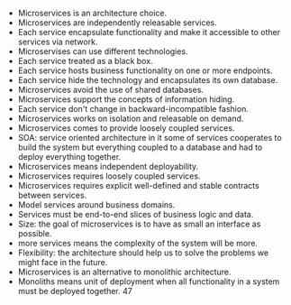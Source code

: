 - Microservices is an architecture choice.
- Microservices are independently releasable services.
- Each service encapsulate functionality and make it accessible to other services via network.
- Microservises can use different technologies.
- Each service treated as a black box.
- Each service hosts business functionality on one or more endpoints.
- Each service hide the technology and encapsulates its own database.
- Microservices avoid the use of shared databases.
- Microservices support the concepts of information hiding.
- Each service don't change in backward-incompatible fashion.
- Microservices works on isolation and releasable on demand.
- Microservices comes to provide loosely coupled services.
- SOA: service oriented architecture in it some of services cooperates to build the system but everything coupled to a database and had to deploy everything together.
- Microservices means independent deployability.
- Microservices requires loosely coupled services.
- Microservices requires explicit well-defined and stable contracts between services.
- Model services around business domains.
- Services must be end-to-end slices of business logic and data.
- Size: the goal of microservices is to have as small an interface as possible.
- more services means the complexity of the system will be more.
- Flexibility: the architecture should help us to solve the problems we might face in the future.
- Microservices is an alternative to monolithic architecture.
- Monoliths means unit of deployment when all functionality in a system must be deployed together.
  47
